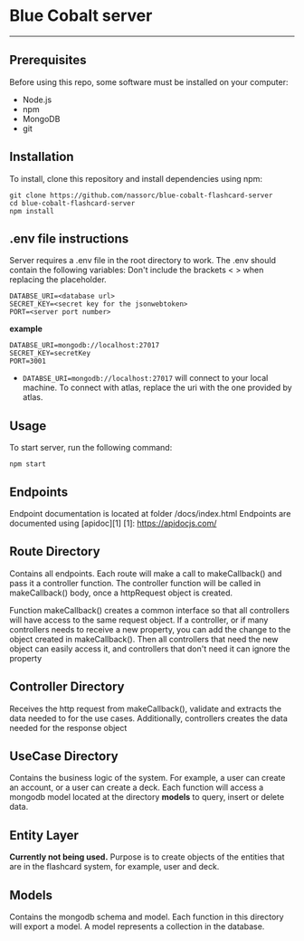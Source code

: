 # Blue Cobalt server
---

## Prerequisites
Before using this repo, some software must be installed on your computer:
* Node.js
* npm
* MongoDB
* git


## Installation
To install, clone this repository and install dependencies using npm:
```
git clone https://github.com/nassorc/blue-cobalt-flashcard-server
cd blue-cobalt-flashcard-server
npm install
```

## .env file instructions
Server requires a .env file in the root directory to work. The .env should contain
the following variables:
Don't include the brackets < > when replacing the placeholder.
```
DATABSE_URI=<database url>
SECRET_KEY=<secret key for the jsonwebtoken>
PORT=<server port number>
``` 
**example**
```
DATABSE_URI=mongodb://localhost:27017
SECRET_KEY=secretKey
PORT=3001
``` 
* `DATABSE_URI=mongodb://localhost:27017` will connect to your local machine. To connect with atlas, replace the uri with the one provided by atlas.

## Usage
To start server, run the following command:
```
npm start
```

## Endpoints

Endpoint documentation is located at folder /docs/index.html
Endpoints are documented using [apidoc][1]
[1]: https://apidocjs.com/

## Route Directory
Contains all endpoints.
Each route will make a call to makeCallback() and pass it a controller function.
The controller function will be called in makeCallback() body, once a
httpRequest object is created.

Function makeCallback() creates a common interface so that all controllers will
have access to the same request object.
If a controller, or if many controllers needs to receive a new property, you can add
the change to the object created in makeCallback(). Then all controllers that need the new
object can easily access it, and controllers that don't need it can ignore the property

## Controller Directory
Receives the http request from makeCallback(), validate and extracts the data needed 
to for the use cases.
Additionally, controllers creates the data needed for the response object

## UseCase Directory
Contains the business logic of the system. For example, a user can create an account, or
a user can create a deck.
Each function will access a mongodb model located at the directory **models** to query, insert
or delete data.

## Entity Layer
**Currently not being used.**
Purpose is to create objects of the entities that are in the flashcard system, for example,
user and deck.

## Models
Contains the mongodb schema and model.
Each function in this directory will export a model. A model represents a collection in the
database.
